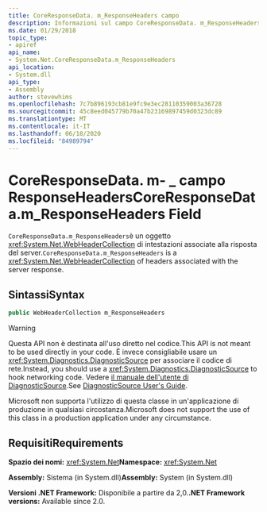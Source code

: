 ```yaml
---
title: CoreResponseData. m_ResponseHeaders campo
description: Informazioni sul campo CoreResponseData. m_ResponseHeaders in .NET. Questo campo è un tipo WebHeaderCollection con le intestazioni associate alla risposta del server.
ms.date: 01/29/2018
topic_type:
- apiref
api_name:
- System.Net.CoreResponseData.m_ResponseHeaders
api_location:
- System.dll
api_type:
- Assembly
author: stevewhims
ms.openlocfilehash: 7c7b896193cb81e9fc9e3ec28110359003a36728
ms.sourcegitcommit: 45c8eed045779b70a47b23169897459d0323dc89
ms.translationtype: MT
ms.contentlocale: it-IT
ms.lasthandoff: 06/18/2020
ms.locfileid: "84989794"
---
```

# <a name="coreresponsedatam_responseheaders-field"></a><span data-ttu-id="ab761-104">CoreResponseData. m- \_ campo ResponseHeaders</span><span class="sxs-lookup"><span data-stu-id="ab761-104">CoreResponseData.m\_ResponseHeaders Field</span></span>

<span data-ttu-id="ab761-105">`CoreResponseData.m_ResponseHeaders`è un oggetto <xref:System.Net.WebHeaderCollection> di intestazioni associate alla risposta del server.</span><span class="sxs-lookup"><span data-stu-id="ab761-105">`CoreResponseData.m_ResponseHeaders` is a <xref:System.Net.WebHeaderCollection> of headers associated with the server response.</span></span>

## <a name="syntax"></a><span data-ttu-id="ab761-106">Sintassi</span><span class="sxs-lookup"><span data-stu-id="ab761-106">Syntax</span></span>
  
```csharp
public WebHeaderCollection m_ResponseHeaders
```

> [!WARNING]
> <span data-ttu-id="ab761-107">Questa API non è destinata all'uso diretto nel codice.</span><span class="sxs-lookup"><span data-stu-id="ab761-107">This API is not meant to be used directly in your code.</span></span> <span data-ttu-id="ab761-108">È invece consigliabile usare un <xref:System.Diagnostics.DiagnosticSource> per associare il codice di rete.</span><span class="sxs-lookup"><span data-stu-id="ab761-108">Instead, you should use a <xref:System.Diagnostics.DiagnosticSource> to hook networking code.</span></span> <span data-ttu-id="ab761-109">Vedere [il manuale dell'utente di DiagnosticSource](https://github.com/dotnet/runtime/blob/master/src/libraries/System.Diagnostics.DiagnosticSource/src/DiagnosticSourceUsersGuide.md).</span><span class="sxs-lookup"><span data-stu-id="ab761-109">See [DiagnosticSource User's Guide](https://github.com/dotnet/runtime/blob/master/src/libraries/System.Diagnostics.DiagnosticSource/src/DiagnosticSourceUsersGuide.md).</span></span>
>
> <span data-ttu-id="ab761-110">Microsoft non supporta l'utilizzo di questa classe in un'applicazione di produzione in qualsiasi circostanza.</span><span class="sxs-lookup"><span data-stu-id="ab761-110">Microsoft does not support the use of this class in a production application under any circumstance.</span></span>

## <a name="requirements"></a><span data-ttu-id="ab761-111">Requisiti</span><span class="sxs-lookup"><span data-stu-id="ab761-111">Requirements</span></span>

<span data-ttu-id="ab761-112">**Spazio dei nomi:** <xref:System.Net></span><span class="sxs-lookup"><span data-stu-id="ab761-112">**Namespace:** <xref:System.Net></span></span>

<span data-ttu-id="ab761-113">**Assembly:** Sistema (in System.dll)</span><span class="sxs-lookup"><span data-stu-id="ab761-113">**Assembly:** System (in System.dll)</span></span>

<span data-ttu-id="ab761-114">**Versioni .NET Framework:** Disponibile a partire da 2,0.</span><span class="sxs-lookup"><span data-stu-id="ab761-114">**.NET Framework versions:** Available since 2.0.</span></span>
